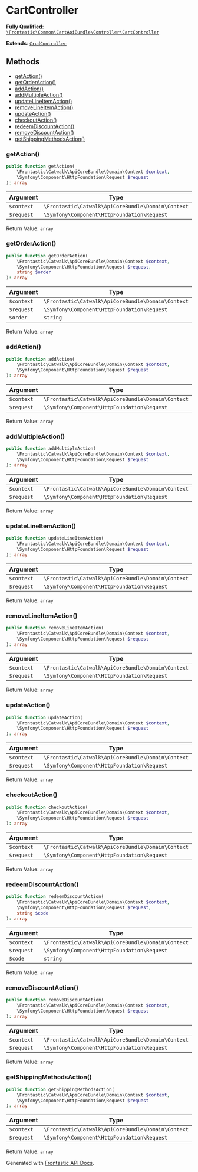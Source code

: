 #  CartController

**Fully Qualified**: [`\Frontastic\Common\CartApiBundle\Controller\CartController`](../../../../src/php/CartApiBundle/Controller/CartController.php)

**Extends**: [`CrudController`](../../CoreBundle/Controller/CrudController.md)

## Methods

* [getAction()](#getaction)
* [getOrderAction()](#getorderaction)
* [addAction()](#addaction)
* [addMultipleAction()](#addmultipleaction)
* [updateLineItemAction()](#updatelineitemaction)
* [removeLineItemAction()](#removelineitemaction)
* [updateAction()](#updateaction)
* [checkoutAction()](#checkoutaction)
* [redeemDiscountAction()](#redeemdiscountaction)
* [removeDiscountAction()](#removediscountaction)
* [getShippingMethodsAction()](#getshippingmethodsaction)

### getAction()

```php
public function getAction(
    \Frontastic\Catwalk\ApiCoreBundle\Domain\Context $context,
    \Symfony\Component\HttpFoundation\Request $request
): array
```

Argument|Type|Default|Description
--------|----|-------|-----------
`$context`|`\Frontastic\Catwalk\ApiCoreBundle\Domain\Context`||
`$request`|`\Symfony\Component\HttpFoundation\Request`||

Return Value: `array`

### getOrderAction()

```php
public function getOrderAction(
    \Frontastic\Catwalk\ApiCoreBundle\Domain\Context $context,
    \Symfony\Component\HttpFoundation\Request $request,
    string $order
): array
```

Argument|Type|Default|Description
--------|----|-------|-----------
`$context`|`\Frontastic\Catwalk\ApiCoreBundle\Domain\Context`||
`$request`|`\Symfony\Component\HttpFoundation\Request`||
`$order`|`string`||

Return Value: `array`

### addAction()

```php
public function addAction(
    \Frontastic\Catwalk\ApiCoreBundle\Domain\Context $context,
    \Symfony\Component\HttpFoundation\Request $request
): array
```

Argument|Type|Default|Description
--------|----|-------|-----------
`$context`|`\Frontastic\Catwalk\ApiCoreBundle\Domain\Context`||
`$request`|`\Symfony\Component\HttpFoundation\Request`||

Return Value: `array`

### addMultipleAction()

```php
public function addMultipleAction(
    \Frontastic\Catwalk\ApiCoreBundle\Domain\Context $context,
    \Symfony\Component\HttpFoundation\Request $request
): array
```

Argument|Type|Default|Description
--------|----|-------|-----------
`$context`|`\Frontastic\Catwalk\ApiCoreBundle\Domain\Context`||
`$request`|`\Symfony\Component\HttpFoundation\Request`||

Return Value: `array`

### updateLineItemAction()

```php
public function updateLineItemAction(
    \Frontastic\Catwalk\ApiCoreBundle\Domain\Context $context,
    \Symfony\Component\HttpFoundation\Request $request
): array
```

Argument|Type|Default|Description
--------|----|-------|-----------
`$context`|`\Frontastic\Catwalk\ApiCoreBundle\Domain\Context`||
`$request`|`\Symfony\Component\HttpFoundation\Request`||

Return Value: `array`

### removeLineItemAction()

```php
public function removeLineItemAction(
    \Frontastic\Catwalk\ApiCoreBundle\Domain\Context $context,
    \Symfony\Component\HttpFoundation\Request $request
): array
```

Argument|Type|Default|Description
--------|----|-------|-----------
`$context`|`\Frontastic\Catwalk\ApiCoreBundle\Domain\Context`||
`$request`|`\Symfony\Component\HttpFoundation\Request`||

Return Value: `array`

### updateAction()

```php
public function updateAction(
    \Frontastic\Catwalk\ApiCoreBundle\Domain\Context $context,
    \Symfony\Component\HttpFoundation\Request $request
): array
```

Argument|Type|Default|Description
--------|----|-------|-----------
`$context`|`\Frontastic\Catwalk\ApiCoreBundle\Domain\Context`||
`$request`|`\Symfony\Component\HttpFoundation\Request`||

Return Value: `array`

### checkoutAction()

```php
public function checkoutAction(
    \Frontastic\Catwalk\ApiCoreBundle\Domain\Context $context,
    \Symfony\Component\HttpFoundation\Request $request
): array
```

Argument|Type|Default|Description
--------|----|-------|-----------
`$context`|`\Frontastic\Catwalk\ApiCoreBundle\Domain\Context`||
`$request`|`\Symfony\Component\HttpFoundation\Request`||

Return Value: `array`

### redeemDiscountAction()

```php
public function redeemDiscountAction(
    \Frontastic\Catwalk\ApiCoreBundle\Domain\Context $context,
    \Symfony\Component\HttpFoundation\Request $request,
    string $code
): array
```

Argument|Type|Default|Description
--------|----|-------|-----------
`$context`|`\Frontastic\Catwalk\ApiCoreBundle\Domain\Context`||
`$request`|`\Symfony\Component\HttpFoundation\Request`||
`$code`|`string`||

Return Value: `array`

### removeDiscountAction()

```php
public function removeDiscountAction(
    \Frontastic\Catwalk\ApiCoreBundle\Domain\Context $context,
    \Symfony\Component\HttpFoundation\Request $request
): array
```

Argument|Type|Default|Description
--------|----|-------|-----------
`$context`|`\Frontastic\Catwalk\ApiCoreBundle\Domain\Context`||
`$request`|`\Symfony\Component\HttpFoundation\Request`||

Return Value: `array`

### getShippingMethodsAction()

```php
public function getShippingMethodsAction(
    \Frontastic\Catwalk\ApiCoreBundle\Domain\Context $context,
    \Symfony\Component\HttpFoundation\Request $request
): array
```

Argument|Type|Default|Description
--------|----|-------|-----------
`$context`|`\Frontastic\Catwalk\ApiCoreBundle\Domain\Context`||
`$request`|`\Symfony\Component\HttpFoundation\Request`||

Return Value: `array`

Generated with [Frontastic API Docs](https://github.com/FrontasticGmbH/apidocs).

